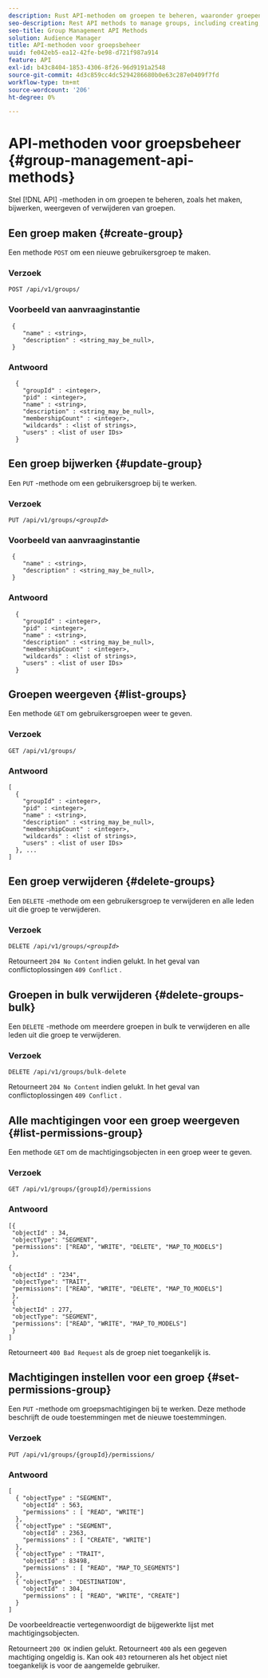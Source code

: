 ```yaml
---
description: Rust API-methoden om groepen te beheren, waaronder groepen maken, bijwerken, weergeven en verwijderen.
seo-description: Rest API methods to manage groups, including creating, updating, listing, deleting groups.
seo-title: Group Management API Methods
solution: Audience Manager
title: API-methoden voor groepsbeheer
uuid: fe042eb5-ea12-42fe-be98-d721f987a914
feature: API
exl-id: b43c8404-1853-4306-8f26-96d9191a2548
source-git-commit: 4d3c859cc4dc5294286680b0e63c287e0409f7fd
workflow-type: tm+mt
source-wordcount: '206'
ht-degree: 0%

---
```


# API-methoden voor groepsbeheer {#group-management-api-methods}

Stel [!DNL API] -methoden in om groepen te beheren, zoals het maken, bijwerken, weergeven of verwijderen van groepen.

<!-- c_rest_api_user_man_group.xml -->

## Een groep maken {#create-group}

Een methode `POST` om een nieuwe gebruikersgroep te maken.

<!-- r_rest_api_group_create.xml -->

### Verzoek

`POST /api/v1/groups/`

### Voorbeeld van aanvraaginstantie

```
 {
    "name" : <string>,
    "description" : <string_may_be_null>,
 }
```

### Antwoord

```
  {
    "groupId" : <integer>,
    "pid" : <integer>,
    "name" : <string>,
    "description" : <string_may_be_null>,
    "membershipCount" : <integer>,
    "wildcards" : <list of strings>,
    "users" : <list of user IDs>
  }
```

## Een groep bijwerken {#update-group}

Een `PUT` -methode om een gebruikersgroep bij te werken.

<!--
r_rest_api_group_update.xml
-->

### Verzoek

`PUT /api/v1/groups/`*`<groupId>`*

### Voorbeeld van aanvraaginstantie

```
 {
    "name" : <string>,
    "description" : <string_may_be_null>,
 }
```

### Antwoord

```
  {
    "groupId" : <integer>,
    "pid" : <integer>,
    "name" : <string>,
    "description" : <string_may_be_null>,
    "membershipCount" : <integer>,
    "wildcards" : <list of strings>,
    "users" : <list of user IDs>
  }
```

## Groepen weergeven {#list-groups}

Een methode `GET` om gebruikersgroepen weer te geven.

<!--
r_rest_api_group_list.xml
-->

### Verzoek

`GET /api/v1/groups/`

### Antwoord

```
[
  { 
    "groupId" : <integer>,
    "pid" : <integer>,
    "name" : <string>,
    "description" : <string_may_be_null>,
    "membershipCount" : <integer>,
    "wildcards" : <list of strings>,
    "users" : <list of user IDs>
  }, ...
]
```

## Een groep verwijderen {#delete-groups}

Een `DELETE` -methode om een gebruikersgroep te verwijderen en alle leden uit die groep te verwijderen.

<!-- r_rest_api_group_delete.xml -->

### Verzoek

`DELETE /api/v1/groups/`*`<groupId>`*

Retourneert `204 No Content` indien gelukt. In het geval van conflictoplossingen `409 Conflict` .

## Groepen in bulk verwijderen {#delete-groups-bulk}

Een `DELETE` -methode om meerdere groepen in bulk te verwijderen en alle leden uit die groep te verwijderen.

<!-- r_rest_api_group_delete_bulk.xml -->

### Verzoek

`DELETE /api/v1/groups/bulk-delete`

Retourneert `204 No Content` indien gelukt. In het geval van conflictoplossingen `409 Conflict` .

## Alle machtigingen voor een groep weergeven {#list-permissions-group}

Een methode `GET` om de machtigingsobjecten in een groep weer te geven.

<!-- r_rest_api_perm_list_group.xml -->

### Verzoek

`GET /api/v1/groups/{groupId}/permissions`

### Antwoord

```
[{
 "objectId" : 34,
 "objectType": "SEGMENT",
 "permissions": ["READ", "WRITE", "DELETE", "MAP_TO_MODELS"]
 },

{
 "objectId" : "234",
 "objectType": "TRAIT",
 "permissions": ["READ", "WRITE", "DELETE", "MAP_TO_MODELS"]
 },
 {
 "objectId" : 277,
 "objectType": "SEGMENT",
 "permissions": ["READ", "WRITE", "MAP_TO_MODELS"]
 }
]
```

Retourneert `400 Bad Request` als de groep niet toegankelijk is.

## Machtigingen instellen voor een groep {#set-permissions-group}

Een `PUT` -methode om groepsmachtigingen bij te werken. Deze methode beschrijft de oude toestemmingen met de nieuwe toestemmingen.

<!-- r_rest_api_perm_set.xml -->

### Verzoek

`PUT /api/v1/groups/{groupId}/permissions/`

### Antwoord

```
[ 
  { "objectType" : "SEGMENT",
    "objectId" : 563,
    "permissions" : [ "READ", "WRITE"]
  },
  { "objectType" : "SEGMENT",
    "objectId" : 2363,
    "permissions" : [ "CREATE", "WRITE"]
  },
  { "objectType" : "TRAIT",
    "objectId" : 83498,
    "permissions" : [ "READ", "MAP_TO_SEGMENTS"]
  },
  { "objectType" : "DESTINATION",
    "objectId" : 304,
    "permissions" : [ "READ", "WRITE", "CREATE"]
  }
]
```

De voorbeeldreactie vertegenwoordigt de bijgewerkte lijst met machtigingsobjecten.

Retourneert `200 OK` indien gelukt. Retourneert `400` als een gegeven machtiging ongeldig is. Kan ook `403` retourneren als het object niet toegankelijk is voor de aangemelde gebruiker.
